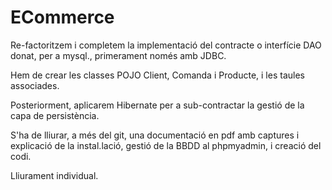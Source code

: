 # ECommerce

Re-factoritzem i completem la implementació del contracte o interfície DAO donat, per a mysql., primerament només amb JDBC.

Hem de crear les classes POJO Client, Comanda i Producte, i les taules associades.

Posteriorment, aplicarem Hibernate per a sub-contractar la gestió de la capa de persistència.

S'ha de lliurar, a més del git, una documentació en pdf amb captures i explicació de la instal.lació, gestió de la BBDD al phpmyadmin, i creació del codi.

Lliurament individual.
